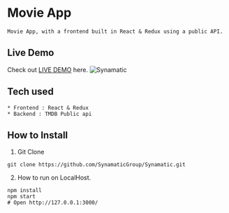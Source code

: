 # Movie App
```
Movie App, with a frontend built in React & Redux using a public API.
```
## Live Demo
Check out [LIVE DEMO](https://synamatic.netlify.app/) here.
![Synamatic](https://user-images.githubusercontent.com/98618548/151746448-048a3626-47a7-498f-8a3a-8ff606aec71a.PNG)

## Tech used
```
* Frontend : React & Redux
* Backend : TMDB Public api
```
## How to Install
1. Git Clone
```
git clone https://github.com/SynamaticGroup/Synamatic.git
```
2. How to run on LocalHost.
```
npm install
npm start
# Open http://127.0.0.1:3000/
```
